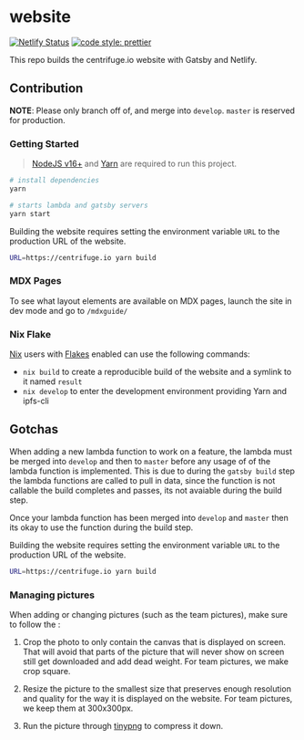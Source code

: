 # website

[![Netlify Status](https://api.netlify.com/api/v1/badges/2a6f2fd1-0d97-413a-9e1a-3468f1467542/deploy-status)](https://app.netlify.com/sites/staging-centrifuge-website/deploys) [![code style: prettier](https://img.shields.io/badge/code_style-prettier-ff69b4.svg)](https://github.com/prettier/prettier)

This repo builds the centrifuge.io website with Gatsby and Netlify.

## Contribution

**NOTE**: Please only branch off of, and merge into `develop`. `master` is reserved for production.

### Getting Started
> [NodeJS v16+](https://nodejs.org/en/) and [Yarn](https://yarnpkg.com/) are required to run this project.


```sh
# install dependencies
yarn

# starts lambda and gatsby servers
yarn start
```

Building the website requires setting the environment variable `URL` to the production URL of the website.

```sh
URL=https://centrifuge.io yarn build
```

### MDX Pages

To see what layout elements are available on MDX pages, launch the site in dev mode and go to `/mdxguide/`

### Nix Flake

[Nix](https://nix.dev/) users with [Flakes](https://nixos.wiki/wiki/Flakes#Installing_flakes) enabled can use the following commands:

- `nix build` to create a reproducible build of the website and a symlink to it named `result`
- `nix develop` to enter the development environment providing Yarn and ipfs-cli

## Gotchas

When adding a new lambda function to work on a feature, the lambda must be merged into `develop` and then to `master` before any usage of of the lambda function is implemented. This is due to during the `gatsby build` step the lambda functions are called to pull in data, since the function is not callable the build completes and passes, its not avaiable during the build step.

Once your lambda function has been merged into `develop` and `master` then its okay to use the function during the build step.

Building the website requires setting the environment variable `URL` to the production URL of the website.

```sh
URL=https://centrifuge.io yarn build
```

### Managing pictures

When adding or changing pictures (such as the team pictures), make sure to follow the :

1. Crop the photo to only contain the canvas that is displayed on screen. That will avoid that parts of the picture that will never show on screen still get downloaded and add dead weight. For team pictures, we make crop square.

2. Resize the picture to the smallest size that preserves enough resolution and quality for the way it is displayed on the website.
   For team pictures, we keep them at 300x300px.

3. Run the picture through [tinypng](https://tinypng.com/) to compress it down.
